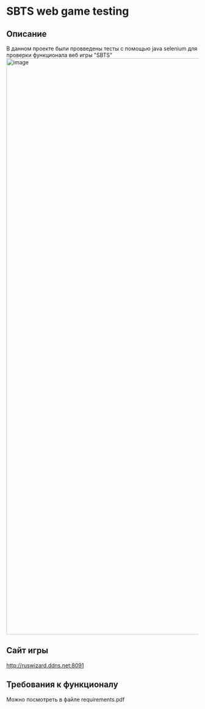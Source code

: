 # SBTS web game testing
## Описание
В данном проекте были провведены тесты с помощью java selenium для проверки функционала веб игры "SBTS"
<img width="1506" alt="image" src="https://github.com/Nikita777-coder/TheWayOfTheShipsWebGameTesting/assets/61533809/ac3e180e-9ddf-4eab-9d5b-56803a126e1b">

## Сайт игры
http://ruswizard.ddns.net:8091

## Требования к функционалу
Можно посмотреть в файле requirements.pdf
